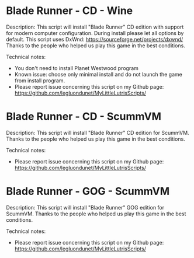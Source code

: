 # Blade Runner - CD - Wine

Description:
This script will install "Blade Runner" CD edition with support for modern computer configuration.
During install please let all options by default.
This script uses DxWnd: https://sourceforge.net/projects/dxwnd/
Thanks to the people who helped us play this game in the best conditions.


Technical notes:
- You don't need to install Planet Westwood program
- Known issue: choose only minimal install and do not launch the game from install program.
- Please report issue concerning this script on my Github page:
https://github.com/legluondunet/MyLittleLutrisScripts/

# Blade Runner - CD - ScummVM

Description:
This script will install "Blade Runner" CD edition for ScummVM.
Thanks to the people who helped us play this game in the best conditions.


Technical notes:
- Please report issue concerning this script on my Github page:
https://github.com/legluondunet/MyLittleLutrisScripts/

# Blade Runner - GOG - ScummVM

Description:
This script will install "Blade Runner" GOG edition for ScummVM.
Thanks to the people who helped us play this game in the best conditions.


Technical notes:
- Please report issue concerning this script on my Github page:
https://github.com/legluondunet/MyLittleLutrisScripts/
